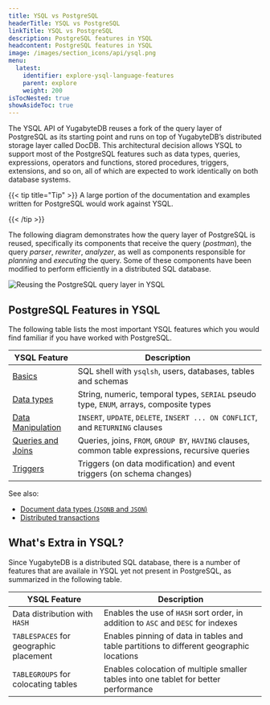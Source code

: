 ```yaml
---
title: YSQL vs PostgreSQL
headerTitle: YSQL vs PostgreSQL
linkTitle: YSQL vs PostgreSQL
description: PostgreSQL features in YSQL
headcontent: PostgreSQL features in YSQL
image: /images/section_icons/api/ysql.png
menu:
  latest:
    identifier: explore-ysql-language-features
    parent: explore
    weight: 200
isTocNested: true
showAsideToc: true
---
```


The YSQL API of YugabyteDB reuses a fork of the query layer of PostgreSQL as its starting point and runs on top of YugabyteDB’s distributed storage layer called DocDB. This architectural decision allows YSQL to support most of the PostgreSQL features such as data types, queries, expressions, operators and functions, stored procedures, triggers, extensions, and so on, all of which are expected to work identically on both database systems.

{{< tip title="Tip" >}}
A large portion of the documentation and examples written for PostgreSQL would work against YSQL.

{{< /tip >}}

The following diagram demonstrates how the query layer of PostgreSQL is reused, specifically its components that receive the query (*postman*), the query *parser*, *rewriter*, *analyzer*, as well as components responsible for *planning* and *executing* the query. Some of these components have been modified to perform efficiently in a distributed SQL database.

![Reusing the PostgreSQL query layer in YSQL](/images/section_icons/architecture/Reusing-PostgreSQL-query-layer.png)

## PostgreSQL Features in YSQL

The following table lists the most important YSQL features which you would find familiar if you have worked with PostgreSQL.

| YSQL Feature                                                 | Description                                                  |
| ------------------------------------------------------------ | ------------------------------------------------------------ |
| <span style="font-size:16px">[Basics](databases-schemas-tables/)</span> | SQL shell with `ysqlsh`, users, databases, tables and schemas |
| <span style="font-size:16px">[Data types](data-types/)</span> | String, numeric, temporal types, `SERIAL` pseudo type, `ENUM`, arrays, composite types |
| <span style="font-size:16px">[Data Manipulation](data-manipulation/)</span> | `INSERT`, `UPDATE`, `DELETE`, `INSERT ... ON CONFLICT`, and `RETURNING` clauses |
| <span style="font-size:16px">[Queries and Joins](queries/)</span> | Queries, joins, `FROM`, `GROUP BY`, `HAVING` clauses, common table expressions, recursive queries |
| <span style="font-size:16px">[Triggers](triggers/)</span>    | Triggers (on data modification) and event triggers (on schema changes) |

<!--
| <span style="font-size:16px">[Functions and operators](functions-operators/)</span> | Conditional expressions, math / string / date / time / window functions and operators  |
| <span style="font-size:16px">[Stored Procedures](stored-procedures/)</span> | Support for the various stored procedures |
| <span style="font-size:16px">[Triggers](triggers/)</span>                   | Triggers (on data modification) and event triggers (on schema changes) |
| <span style="font-size:16px">[Table Partitions](table-partitions)</span>    | List, range and hash partitioning of tables               |
| <span style="font-size:16px">[Advanced Topics](advanced-topics/)</span>     | Using `VIEWS`, PostgreSQL extensions supported in YSQL, temporary tables, etc. |
-->
See also:

* [Document data types (`JSONB` and `JSON`)](../json-support/jsonb-ysql)
* [Distributed transactions](../transactions)

<!--
* [Indexes and constraints]()
-->

## What's Extra in YSQL?

Since YugabyteDB is a distributed SQL database, there is a number of features that are availale in YSQL yet not present in PostgreSQL, as summarized in the following table.

| YSQL Feature                                                 | Description                                                  |
| ------------------------------------------------------------ | ------------------------------------------------------------ |
| <span style="font-size:16px">Data distribution with `HASH`</span> | Enables the use of `HASH` sort order, in addition to `ASC` and `DESC` for indexes |
| <span style="font-size:16px">`TABLESPACES` for geographic placement</span> | Enables pinning of data in tables and table partitions to different geographic locations |
| <span style="font-size:16px">`TABLEGROUPS` for colocating tables</span> | Enables colocation of multiple smaller tables into one tablet for better performance |

<!--
Read more about these [YSQL features not present in PostgreSQL](ysql-features-not-in-postgres/).
-->
